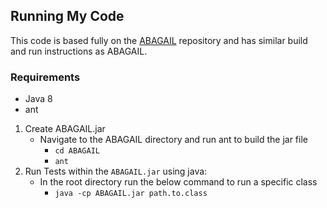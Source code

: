 ## Running My Code
This code is based fully on the [ABAGAIL](https://github.com/pushkar/ABAGAIL) repository and has similar 
build and run instructions as ABAGAIL.

### Requirements
* Java 8
* ant

1. Create ABAGAIL.jar
    * Navigate to the ABAGAIL directory and run ant to build the jar file
        * `cd ABAGAIL`
        * `ant`
2. Run Tests within the `ABAGAIL.jar` using java:
    * In the root directory run the below command to run a specific class
        * `java -cp ABAGAIL.jar path.to.class`